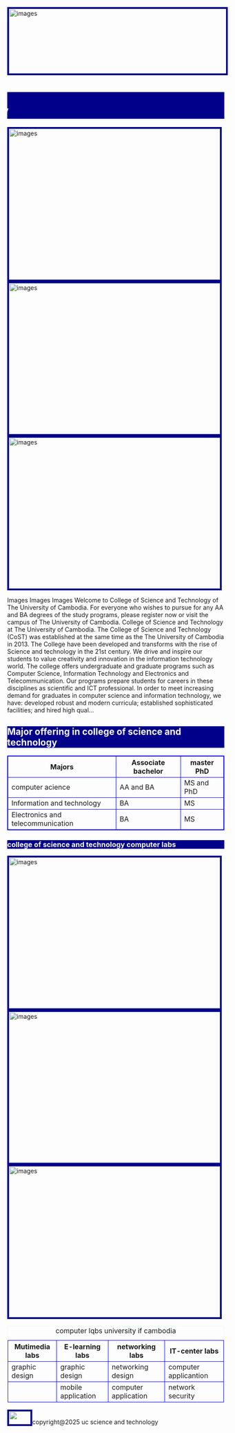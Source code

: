 <!DOCTYPE html>
<html>
<head>
  <title>college CoST</title>
<meta http-equiv="CONTENT-TYPE" content="text/html; charset=UTF-8">
<meta name="viewport" content="width=device-width; initial-scrale=1.0" >
<link rel="icon" type="x-icon" href="uc.png">
<link rel="stylesheet" href="styles.css">
<style>
img {
    border:4px solid darkblue;
}
</style>
</head>
<body>
<img src="banner.jpg" alt="images" style="width:1490px; height:150px;">
  <h1 style="color:white;background-color:darkblue;"><marquee behavior="scroll" direction="right" scrollamount="8"><img src="cost.jpg" alt="images" style="width:130px;height:50px;">សូមស្វាគមន៍!🌺 Welcome 💐 college science and technology </marquee>
</h1>
<img src="1.jpg" alt="images" style="width:490px;height:350px;">
<img src="2.jpg" alt="images" style="width:490px;height:350px;">
<img src="3.jpg" alt="images" style="width:490px;height:350px;">
<p>Images Images Images
Welcome to College of Science and Technology of The University of Cambodia. For everyone who wishes to pursue for any AA and BA degrees of the study programs, please register now or visit the campus of The University of Cambodia. College of Science and Technology at The University of Cambodia. The College of Science and Technology (CoST) was established at the same time as the The University of Cambodia in 2013. The College have been developed and transforms with the rise of Science and technology in the 21st century. We drive and inspire our students to value creativity and innovation in the information technology world. The college offers undergraduate and graduate programs such as Computer Science, Information Technology and Electronics and Telecommunication. Our programs prepare students for careers in these disciplines as scientific and ICT professional. In order to meet increasing demand for graduates in computer science and information technology, we have: developed robust and modern curricula; established sophisticated facilities; and hired high qual...</p>
<h2 style="color:white;background-color:darkblue;">Major offering in college of science and technology</h2>
</body>
<head>
  <style>
  table,
  th,
  td {
    border: 1px solid blue;
  }
  </style>
</head>
<table style="width:100%">
  <tr>
    <th>Majors</th>
    <th>Associate bachelor</th>
    <th>master PhD</th>
  </tr>
  <tr>
    <td>computer acience </td>
    <td>AA and BA</td>
    <td>MS and PhD</td>
  </tr>
  <tr>
    <td>Information and technology </td>
    <td>BA</td>
    <td>MS</td>
  </tr>
  <tr>
    <td>Electronics and telecommunication</td>
    <td>BA</td>
    <td>MS</td>
  </tr>
</table>
<h3 style="color:white;background-color:darkblue;">college of science and technology computer labs</h3>
<img src="graphic.jpg" alt="images" style="width:490px;height:350px;">
<img src="IT-center.jpg" alt="images" style="width:490px;height:350px;">
<img src="Networking.jpg" alt="images" style="width:490px;height:350px;">
<table style="width:100%;border-color:#ebf5fb;">
    <caption>computer lqbs university if cambodia</caption>
    <tr>
        <th>Mutimedia labs</th>
        <th>E-learning labs</th>
        <th> networking labs</th>
        <th>IT-center labs</th>
    </tr>  
    <tr>
        <td rowspan="1">graphic design</td>
        <td>graphic design</td>
        <td>networking design</td>
        <td>computer applicantion</td>
    </tr>
    <th>
  <td>mobile application</td>
  <td>computer application</td>
  <td>network security</td>
    </th>
</table>
<footer>
<img src="cost.jpg" style="width:50px;height:30px">copyright@2025 uc science and technology
</footer>
</html>
